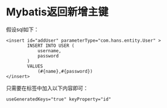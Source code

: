# Mybatis返回新增主键

假设sql如下：

```
<insert id="addUser" parameterType="com.hans.entity.User" >
    	INSERT INTO USER (
			username,
			password
		)
		VALUES
			(#{name},#{password})
</insert>
```

只需要在<insert>标签中加入以下内容即可：

```
useGeneratedKeys="true" keyProperty="id"
```



